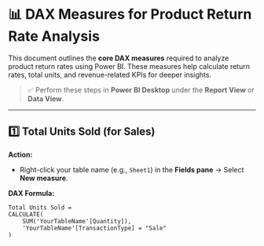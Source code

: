 # 📊 DAX Measures for Product Return Rate Analysis

This document outlines the **core DAX measures** required to analyze product return rates using Power BI. These measures help calculate return rates, total units, and revenue-related KPIs for deeper insights.

> ✅ Perform these steps in **Power BI Desktop** under the **Report View** or **Data View**.

---

## 1️⃣ Total Units Sold (for Sales)

**Action:**
- Right-click your table name (e.g., `Sheet1`) in the **Fields pane** → Select **New measure**.

**DAX Formula:**
```dax
Total Units Sold = 
CALCULATE(
    SUM('YourTableName'[Quantity]),
    'YourTableName'[TransactionType] = "Sale"
)
